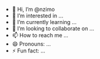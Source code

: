 - 👋 Hi, I’m @nzimo
- 👀 I’m interested in ...
- 🌱 I’m currently learning ...
- 💞️ I’m looking to collaborate on ...
- 📫 How to reach me ...
- 😄 Pronouns: ...
- ⚡ Fun fact: ...

<!---
nzimo/nzimo is a ✨ special ✨ repository because its `README.md` (this file) appears on your GitHub profile.
You can click the Preview link to take a look at your changes.
--->
